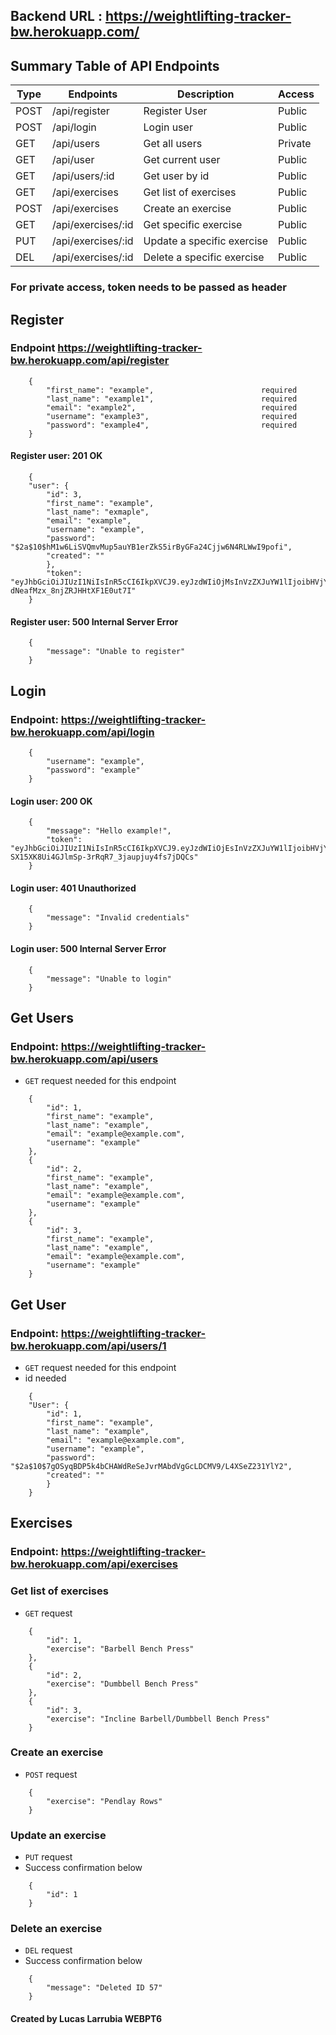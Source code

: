 ## Backend URL : https://weightlifting-tracker-bw.herokuapp.com/

## Summary Table of API Endpoints 

| Type   | Endpoints                      | Description                          | Access  |
| ------ | ------------------------------ | ------------------------------------ | ------- |
| POST   | /api/register                  | Register User                        | Public  |
| POST   | /api/login                     | Login user                           | Public  |
| GET    | /api/users                     | Get all users                        | Private |
| GET    | /api/user                      | Get current user                     | Public  |
| GET    | /api/users/:id                 | Get user by id                       | Public  |
| GET    | /api/exercises                 | Get list of exercises                | Public  |
| POST   | /api/exercises                 | Create an exercise                   | Public  |
| GET    | /api/exercises/:id             | Get specific exercise                | Public  |
| PUT    | /api/exercises/:id             | Update a specific exercise           | Public  |
| DEL    | /api/exercises/:id             | Delete a specific exercise           | Public  |

### For private access, token needs to be passed as header 

## Register 

### Endpoint https://weightlifting-tracker-bw.herokuapp.com/api/register

``` 
    { 
        "first_name": "example",                        required
        "last_name": "example1",                        required
        "email": "example2",                            required
        "username": "example3",                         required
        "password": "example4",                         required
    }
``` 

#### Register user: 201 OK 

``` 
    {
    "user": {
        "id": 3,
        "first_name": "example",
        "last_name": "exmaple",
        "email": "example",
        "username": "example",
        "password": "$2a$10$hM1w6LiSVQmvMup5auYB1erZkS5irByGFa24Cjjw6N4RLWwI9pofi",
        "created": ""
        },
        "token": "eyJhbGciOiJIUzI1NiIsInR5cCI6IkpXVCJ9.eyJzdWIiOjMsInVzZXJuYW1lIjoibHVjYXMyIiwiaWF0IjoxNTY5NTQ2NDU5LCJleHAiOjE1NzIxMzg0NTl9.dH2PUsVxY5CGOnU-dNeafMzx_8njZRJHHtXF1E0ut7I"
    }
``` 

#### Register user: 500 Internal Server Error

``` 
    {
        "message": "Unable to register"
    }
``` 

## Login 

### Endpoint: https://weightlifting-tracker-bw.herokuapp.com/api/login

``` 
    {
        "username": "example",
        "password": "example"
    }
```

#### Login user: 200 OK 

``` 
    {
        "message": "Hello example!",
        "token": "eyJhbGciOiJIUzI1NiIsInR5cCI6IkpXVCJ9.eyJzdWIiOjEsInVzZXJuYW1lIjoibHVjYXNsIiwiaWF0IjoxNTY5NTQxNjE3LCJleHAiOjE1NzIxMzM2MTd9.H-SX15XK8Ui4GJlmSp-3rRqR7_3jaupjuy4fs7jDQCs"
    }
``` 

#### Login user: 401 Unauthorized 

``` 
    {
        "message": "Invalid credentials"
    }
``` 

#### Login user: 500 Internal Server Error

``` 
    {
        "message": "Unable to login"
    }
``` 

## Get Users 

### Endpoint: https://weightlifting-tracker-bw.herokuapp.com/api/users

- `GET` request needed for this endpoint

```
    {
        "id": 1,
        "first_name": "example",
        "last_name": "example",
        "email": "example@example.com",
        "username": "example"
    },
    {
        "id": 2,
        "first_name": "example",
        "last_name": "example",
        "email": "example@example.com",
        "username": "example"
    },
    {
        "id": 3,
        "first_name": "example",
        "last_name": "example",
        "email": "example@example.com",
        "username": "example"
    }
```

## Get User 

### Endpoint: https://weightlifting-tracker-bw.herokuapp.com/api/users/1

- `GET` request needed for this endpoint
- id needed 

```
    {
    "User": {
        "id": 1,
        "first_name": "example",
        "last_name": "example",
        "email": "example@example.com",
        "username": "example",
        "password": "$2a$10$7gOSyqBDP5k4bCHAWdReSeJvrMAbdVgGcLDCMV9/L4XSeZ231YlY2",
        "created": ""
        }
    }
```

## Exercises 

### Endpoint: https://weightlifting-tracker-bw.herokuapp.com/api/exercises

### Get list of exercises

- `GET` request

```
    {
        "id": 1,
        "exercise": "Barbell Bench Press"
    },
    {
        "id": 2,
        "exercise": "Dumbbell Bench Press"
    },
    {
        "id": 3,
        "exercise": "Incline Barbell/Dumbbell Bench Press"
    } 
```

### Create an exercise 

- `POST` request

```
    {
        "exercise": "Pendlay Rows"
    }
```

### Update an exercise 

- `PUT` request
- Success confirmation below 

```
    {
        "id": 1
    }
```

### Delete an exercise 

- `DEL` request 
- Success confirmation below

```
    {
        "message": "Deleted ID 57"
    }
```

#### Created by Lucas Larrubia WEBPT6 